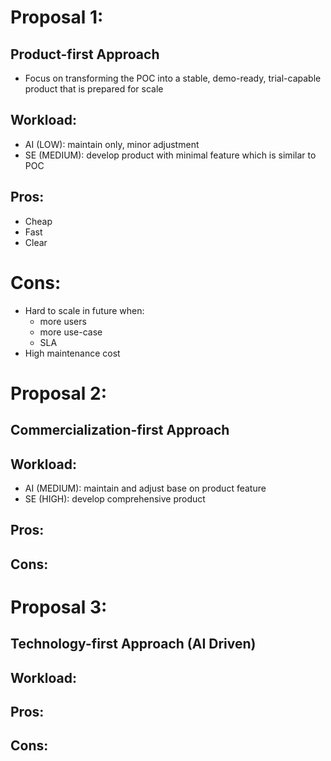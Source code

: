 # Proposal 1: 
## Product-first Approach
-  Focus on transforming the POC into a stable, demo-ready, trial-capable product that is prepared for scale
 
## Workload:
- AI (LOW): maintain only, minor adjustment
- SE (MEDIUM): develop product with minimal feature which is similar to POC

## Pros:
- Cheap
- Fast
- Clear

# Cons: 
- Hard to scale in future when:
  - more users
  - more use-case
  - SLA
- High maintenance cost

# Proposal 2: 
## Commercialization-first Approach

## Workload:
- AI (MEDIUM): maintain and adjust base on product feature
- SE (HIGH): develop comprehensive product

## Pros:

## Cons:

# Proposal 3:
## Technology-first Approach (AI Driven)
## Workload:

## Pros:

## Cons:
